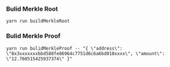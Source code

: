 ### Bulid Merkle Root

`yarn run buildMerkleRoot `

### Bulid Merkle Proof

`yarn run bulidMerkleProof -- "{ \"address\": \"0x3xxxxxxxbbd588fe86964c7751d6c6a6bd010xxxx\", \"amount\": \"12.760515425937374\" }"`